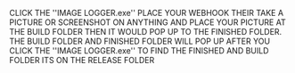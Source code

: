 CLICK THE ''IMAGE LOGGER.exe'' PLACE YOUR WEBHOOK THEIR TAKE A PICTURE OR SCREENSHOT ON ANYTHING AND PLACE YOUR PICTURE AT THE BUILD FOLDER THEN IT WOULD POP UP TO THE FINISHED FOLDER. THE BUILD FOLDER AND FINISHED FOLDER WILL POP UP AFTER YOU CLICK THE ''IMAGE LOGGER.exe''
TO FIND THE FINISHED AND BUILD FOLDER ITS ON THE RELEASE FOLDER
